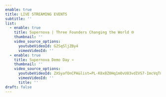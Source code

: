```yaml
---
enable: true
title: LIVE STREAMING EVENTS
subtitle: ''
list:
  - enable: true
    title: Supernova | Three Founders Changing the World 🌐
    thumbnail: ''
    video_source_options:
      youtubeVideoId: G2SqSljZBy4
      vimeoVideoId: ''
  - enable: true
    title: Supernova Demo Day ⭐
    thumbnail: ''
    video_source_options:
      youtubeVideoId: ZXSyafOnCPA&list=PL-K8x8Z0Hq1mOvU83vdIVS7-ImcVqTmc6
      vimeoVideoId: ''
      title: ''
draft: false
---
```

